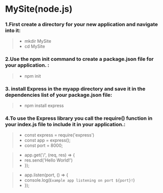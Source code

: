 # MySite(node.js)

### 1.First create a directory for your new application and navigate into it:
 > - mkdir MySite
 > - cd MySite

### 2.Use the npm init command to create a package.json file for your application. :
 > - npm init

### 3. install Express in the myapp directory and save it in the dependencies list of your package.json file:
 > - npm install express


### 4.To use the Express library you call the require() function in your index.js file to include it in your application.:
 > - const express = require('express')
 > - const app = express();
> - const port = 8000;

> - app.get('/', (req, res) => {
  > - res.send('Hello World!')
> - });

> - app.listen(port, () => {
  > - console.log(`Example app listening on port ${port}!`)
> - });

